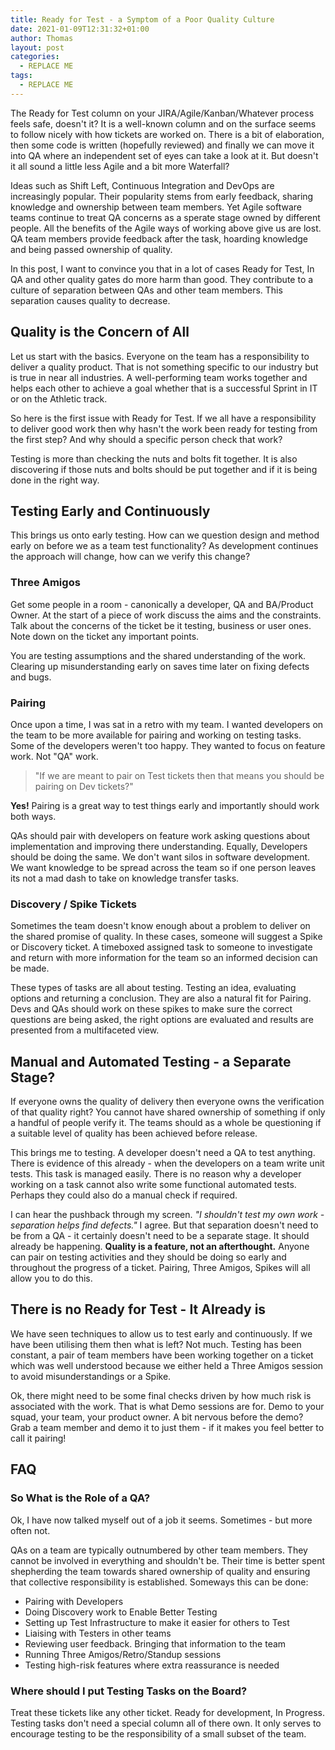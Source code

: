 ```yaml
---
title: Ready for Test - a Symptom of a Poor Quality Culture 
date: 2021-01-09T12:31:32+01:00
author: Thomas
layout: post
categories:
  - REPLACE ME
tags:
  - REPLACE ME
---
```

The Ready for Test column on your JIRA/Agile/Kanban/Whatever process feels safe, doesn't it?
It is a well-known column and on the surface seems to follow nicely with how tickets are worked on.
There is a bit of elaboration, then some code is written (hopefully reviewed) and finally
we can move it into QA where an independent set of eyes can take a look at it. But doesn't it
all sound a little less Agile and a bit more Waterfall?

Ideas such as Shift Left, Continuous Integration and DevOps are increasingly popular. Their popularity
stems from early feedback, sharing knowledge and ownership between team members. Yet Agile software
teams continue to treat QA concerns as a sperate stage owned by different people. All the benefits of
the Agile ways of working above give us are lost. QA team members provide feedback after the task,
hoarding knowledge and being passed ownership of quality.

In this post, I want to convince you that in a lot of cases Ready for Test, In QA and other quality
gates do more harm than good. They contribute to a culture of separation between QAs and other team
members. This separation causes quality to decrease.

## Quality is the Concern of All

Let us start with the basics. Everyone on the team has a responsibility to deliver a quality product.
That is not something specific to our industry but is true in near all industries. A well-performing team
works together and helps each other to achieve a goal whether that is a successful Sprint in IT or
on the Athletic track.

So here is the first issue with Ready for Test. If we all have a responsibility to deliver good work then why
hasn't the work been ready for testing from the first step? And why should a specific person check that work?

Testing is more than checking the nuts and bolts fit together. It is also discovering if those nuts and bolts
should be put together and if it is being done in the right way.

## Testing Early and Continuously

This brings us onto early testing. How can we question design and method early on before we as a team
test functionality? As development continues the approach will change, how can we verify this change?

### Three Amigos

Get some people in a room - canonically a developer, QA and BA/Product Owner. At the start of a piece of work
discuss the aims and the constraints. Talk about the concerns of the ticket be it testing, business or user ones.
Note down on the ticket any important points.

You are testing assumptions and the shared understanding of the work. Clearing up misunderstanding early on
saves time later on fixing defects and bugs.

### Pairing

Once upon a time, I was sat in a retro with my team. I wanted developers on the team to be more available for pairing
and working on testing tasks. Some of the developers weren't too happy. They wanted to focus on feature work. Not
"QA" work.

> "If we are meant to pair on Test tickets then that means you should be pairing on Dev tickets?"

**Yes!** Pairing is a great way to test things early and importantly should work both ways.

QAs should pair with developers on feature work asking questions about implementation and improving there understanding.
Equally, Developers should be doing the same. We don't want silos in software development. We want knowledge to be spread
across the team so if one person leaves its not a mad dash to take on knowledge transfer tasks.

### Discovery / Spike Tickets

Sometimes the team doesn't know enough about a problem to deliver on the shared promise of quality. In these cases, someone
will suggest a Spike or Discovery ticket. A timeboxed assigned task to someone to investigate and return with more
information for the team so an informed decision can be made.

These types of tasks are all about testing. Testing an idea, evaluating options and returning a conclusion. They are also
a natural fit for Pairing. Devs and QAs should work on these spikes to make sure the correct questions are being asked,
the right options are evaluated and results are presented from a multifaceted view.

## Manual and Automated Testing - a Separate Stage?

If everyone owns the quality of delivery then everyone owns the verification of that quality right? You cannot have shared
ownership of something if only a handful of people verify it. The teams should as a whole be questioning if a suitable
level of quality has been achieved before release.

This brings me to testing. A developer doesn't need a QA to test anything. There is evidence of this already - when the
developers on a team write unit tests. This task is managed easily. There is no reason why a developer working on a task
cannot also write some functional automated tests. Perhaps they could also do a manual check if required.

I can hear the pushback through my screen. *"I shouldn't test my own work - separation helps find defects."* I agree. But that
separation doesn't need to be from a QA - it certainly doesn't need to be a separate stage. It should already be happening.
**Quality is a feature, not an afterthought.** Anyone can pair on testing activities and they should be doing so early and throughout
the progress of a ticket. Pairing, Three Amigos, Spikes will all allow you to do this.

## There is no Ready for Test - It Already is

We have seen techniques to allow us to test early and continuously. If we have been utilising them then what is left? Not much.
Testing has been constant, a pair of team members have been working together on a ticket which was well understood because we
either held a Three Amigos session to avoid misunderstandings or a Spike.

Ok, there might need to be some final checks driven by how much risk is associated with the work. That is what Demo sessions are for.
Demo to your squad, your team, your product owner. A bit nervous before the demo? Grab a team member and demo it to just them -
if it makes you feel better to call it pairing!

## FAQ

### So What is the Role of a QA?

Ok, I have now talked myself out of a job it seems. Sometimes - but more often not.

QAs on a team are typically outnumbered by other team members. They cannot be involved in everything
and shouldn't be. Their time is better spent shepherding the team towards shared ownership of quality and
ensuring that collective responsibility is established. Someways this can be done:

* Pairing with Developers
* Doing Discovery work to Enable Better Testing
* Setting up Test Infrastructure to make it easier for others to Test
* Liaising with Testers in other teams
* Reviewing user feedback. Bringing that information to the team
* Running Three Amigos/Retro/Standup sessions
* Testing high-risk features where extra reassurance is needed

### Where should I put Testing Tasks on the Board?

Treat these tickets like any other ticket. Ready for development, In Progress. Testing tasks don't need a special
column all of there own. It only serves to encourage testing to be the responsibility of a small subset of
the team.